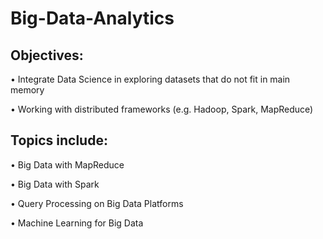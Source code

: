 # Big-Data-Analytics

## Objectives:

• Integrate Data Science in exploring datasets that do not fit in main memory

• Working with distributed frameworks (e.g. Hadoop, Spark, MapReduce)

## Topics include:

• Big Data with MapReduce

• Big Data with Spark

• Query Processing on Big Data Platforms 

• Machine Learning for Big Data

